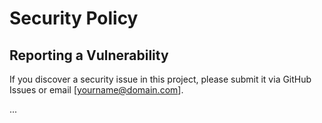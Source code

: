 # Security Policy

## Reporting a Vulnerability

If you discover a security issue in this project, please submit it via GitHub Issues or email [yourname@domain.com].

...